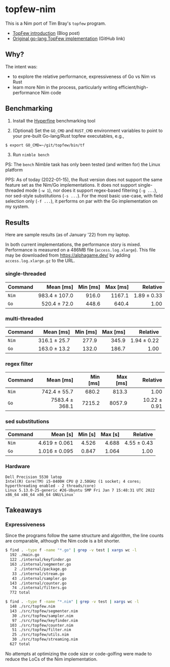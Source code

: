 # topfew-nim

This is a Nim port of Tim Bray's `topfew` program.

* [TopFew introduction](https://www.tbray.org/ongoing/When/202x/2021/03/27/Topfew-and-Amdahl) (Blog post)
* [Original go-lang TopFew implementation](https://github.com/timbray/topfew) (GitHub link)

## Why?

The intent was:
- to explore the relative performance, expressiveness of Go vs Nim vs Rust
- learn more Nim in the process, particularly writing efficient/high-performance Nim code


## Benchmarking

1) Install the [Hyperfine](https://github.com/sharkdp/hyperfine) benchmarking tool

2) (Optional) Set the `GO_CMD` and `RUST_CMD` environment variables to point to your pre-built Go-lang/Rust topfew executables, e.g.,

```sh
$ export GO_CMD=~/git/topfew/bin/tf
```

3) Run `nimble bench`

PS: The `bench` Nimble task has only been tested (and written for) the Linux platform

PPS: As of today (2022-01-15), the Rust version does not support the same feature set as the Nim/Go implementations.  It does not support single-threaded mode (`-w 1`), nor does it support regex-based filtering (`-g ...`), nor sed-style substitutions (`-s ...`).  For the most basic use-case, with field selection only (`-f ...`), it performs on par with the Go implementation on my system.

## Results

Here are sample results (as of January '22) from my laptop.

In both current implementations, the performance story is mixed.  Performance is measured on a 486MB file (`access.log.xlarge`).  This file may be downloaded from https://alphagame.dev/ by adding `access.log.xlarge.gz` to the URL.

### single-threaded
| Command | Mean [ms] | Min [ms] | Max [ms] | Relative |
|:---|---:|---:|---:|---:|
| `Nim` | 983.4 ± 107.0 | 916.0 | 1167.1 | 1.89 ± 0.33 |
| `Go` | 520.4 ± 72.0 | 448.6 | 640.4 | 1.00 |

### multi-threaded
| Command | Mean [ms] | Min [ms] | Max [ms] | Relative |
|:---|---:|---:|---:|---:|
| `Nim` | 316.1 ± 25.7 | 277.9 | 345.9 | 1.94 ± 0.22 |
| `Go` | 163.0 ± 13.2 | 132.0 | 186.7 | 1.00 |

### regex filter
| Command | Mean [ms] | Min [ms] | Max [ms] | Relative |
|:---|---:|---:|---:|---:|
| `Nim` | 742.4 ± 55.7 | 680.2 | 813.3 | 1.00 |
| `Go` | 7583.4 ± 368.1 | 7215.2 | 8057.9 | 10.22 ± 0.91 |

### sed substitutions
| Command | Mean [s] | Min [s] | Max [s] | Relative |
|:---|---:|---:|---:|---:|
| `Nim` | 4.619 ± 0.061 | 4.526 | 4.688 | 4.55 ± 0.43 |
| `Go` | 1.016 ± 0.095 | 0.847 | 1.064 | 1.00 |

### Hardware

```
Dell Precision 5530 latop
Intel(R) Core(TM) i5-8400H CPU @ 2.50GHz (1 socket; 4 cores; hyperthreading enabled - 2 threads/core)
Linux 5.13.0-25-generic #26-Ubuntu SMP Fri Jan 7 15:48:31 UTC 2022 x86_64 x86_64 x86_64 GNU/Linux`
```


## Takeaways


### Expressiveness

Since the programs follow the same structure and algorithm, the line counts are comparable, although the Nim code is a bit shorter.

```sh
$ find . -type f -name "*.go" | grep -v test | xargs wc -l
  192 ./main.go
  122 ./internal/keyfinder.go
  163 ./internal/segmenter.go
    2 ./internal/package.go
   33 ./internal/stream.go
   43 ./internal/sampler.go
  143 ./internal/counter.go
   74 ./internal/filters.go
  772 total
```

```sh
$ find . -type f -name "*.nim" | grep -v test | xargs wc -l
  148 ./src/topfew.nim
  143 ./src/topfew/segmenter.nim
   30 ./src/topfew/sampler.nim
   97 ./src/topfew/keyfinder.nim
  103 ./src/topfew/counter.nim
   51 ./src/topfew/filter.nim
   25 ./src/topfew/utils.nim
   30 ./src/topfew/streaming.nim
  627 total
```

No attempts at optimizing the code size or code-golfing were made to reduce the LoCs of the Nim implementation.